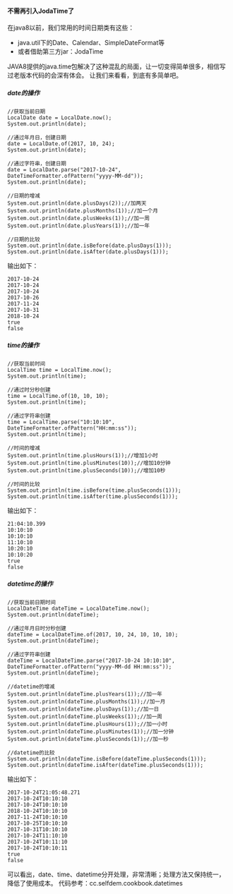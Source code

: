 #### 不需再引入JodaTime了
在java8以前，我们常用的时间日期类有这些：
- java.util下的Date、Calendar、SimpleDateFormat等
- 或者借助第三方jar：JodaTime

JAVA8提供的java.time包解决了这种混乱的局面，让一切变得简单很多，相信写过老版本代码的会深有体会。
让我们来看看，到底有多简单吧。
##### date的操作
```$xslt
//获取当前日期
LocalDate date = LocalDate.now();
System.out.println(date);

//通过年月日，创建日期
date = LocalDate.of(2017, 10, 24);
System.out.println(date);

//通过字符串，创建日期
date = LocalDate.parse("2017-10-24", DateTimeFormatter.ofPattern("yyyy-MM-dd"));
System.out.println(date);

//日期的增减
System.out.println(date.plusDays(2));//加两天
System.out.println(date.plusMonths(1));//加一个月
System.out.println(date.plusWeeks(1));//加一周
System.out.println(date.plusYears(1));//加一年

//日期的比较
System.out.println(date.isBefore(date.plusDays(1)));
System.out.println(date.isAfter(date.plusDays(1)));
```
输出如下：
```$xslt
2017-10-24
2017-10-24
2017-10-24
2017-10-26
2017-11-24
2017-10-31
2018-10-24
true
false
```

##### time的操作
```$xslt
//获取当前时间
LocalTime time = LocalTime.now();
System.out.println(time);

//通过时分秒创建
time = LocalTime.of(10, 10, 10);
System.out.println(time);

//通过字符串创建
time = LocalTime.parse("10:10:10", DateTimeFormatter.ofPattern("HH:mm:ss"));
System.out.println(time);

//时间的增减
System.out.println(time.plusHours(1));//增加1小时
System.out.println(time.plusMinutes(10));//增加10分钟
System.out.println(time.plusSeconds(10));//增加10秒

//时间的比较
System.out.println(time.isBefore(time.plusSeconds(1)));
System.out.println(time.isAfter(time.plusSeconds(1)));
```
输出如下：
```$xslt
21:04:10.399
10:10:10
10:10:10
11:10:10
10:20:10
10:10:20
true
false
```

##### datetime的操作
```$xslt
//获取当前日期时间
LocalDateTime dateTime = LocalDateTime.now();
System.out.println(dateTime);

//通过年月日时分秒创建
dateTime = LocalDateTime.of(2017, 10, 24, 10, 10, 10);
System.out.println(dateTime);

//通过字符串创建
dateTime = LocalDateTime.parse("2017-10-24 10:10:10", DateTimeFormatter.ofPattern("yyyy-MM-dd HH:mm:ss"));
System.out.println(dateTime);

//datetime的增减
System.out.println(dateTime.plusYears(1));//加一年
System.out.println(dateTime.plusMonths(1));//加一月
System.out.println(dateTime.plusDays(1));//加一日
System.out.println(dateTime.plusWeeks(1));//加一周
System.out.println(dateTime.plusHours(1));//加一小时
System.out.println(dateTime.plusMinutes(1));//加一分钟
System.out.println(dateTime.plusSeconds(1));//加一秒

//datetime的比较
System.out.println(dateTime.isBefore(dateTime.plusSeconds(1)));
System.out.println(dateTime.isAfter(dateTime.plusSeconds(1)));
```
输出如下：
```$xslt
2017-10-24T21:05:48.271
2017-10-24T10:10:10
2017-10-24T10:10:10
2018-10-24T10:10:10
2017-11-24T10:10:10
2017-10-25T10:10:10
2017-10-31T10:10:10
2017-10-24T11:10:10
2017-10-24T10:11:10
2017-10-24T10:10:11
true
false
```
可以看出，date、time、datetime分开处理，非常清晰；处理方法又保持统一，降低了使用成本。
代码参考：cc.selfdem.cookbook.datetimes